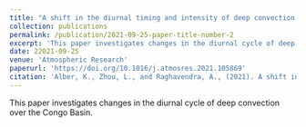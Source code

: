```yaml
---
title: "A shift in the diurnal timing and intensity of deep convection over the Congo Basin during the past 40 years"
collection: publications
permalink: /publication/2021-09-25-paper-title-number-2
excerpt: 'This paper investigates changes in the diurnal cycle of deep convection over the Congo Basin.'
date: 22021-09-25
venue: 'Atmospheric Research'
paperurl: 'https://doi.org/10.1016/j.atmosres.2021.105869'
citation: 'Alber, K., Zhou, L., and Raghavendra, A., (2021). A shift in the diurnal timing and intensity of deep convection over the Congo Basin during the past 40 years. <i> Atmos. Res.</i>, 264, 0169-8095.'
---
```

This paper investigates changes in the diurnal cycle of deep convection over the Congo Basin. 
